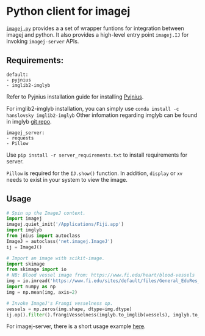 # Python client for imagej

[`imagej.py`](https://github.com/imagej/imagej.py.git) provides a a set of wrapper funtions for integration between imagej and python. It also provides a high-level entry point `imagej.IJ` for invoking `imagej-server` APIs.

## Requirements:

    default:
    - pyjnius
    - imglib2-imglyb

Refer to Pyjnius installation guide for installing [Pyjnius](http://pyjnius.readthedocs.io/en/latest/installation.html).

For imglib2-imglyb installation, you can simply use `conda install -c hanslovsky imglib2-imglyb` Other infomation regarding imglyb can be found in imglyb [git repo](https://github.com/hanslovsky/imglib2-imglyb).

    imagej_server:
    - requests
    - Pillow

Use `pip install -r server_requirements.txt` to install requirements for server.

`Pillow` is required for the `IJ.show()` function. In addition, `display` or `xv` needs to exist in your system to view the image.

## Usage

```python
# Spin up the ImageJ context.
import imagej
imagej.quiet_init('/Applications/Fiji.app')
import imglyb
from jnius import autoclass
ImageJ = autoclass('net.imagej.ImageJ')
ij = ImageJ()

# Import an image with scikit-image.
import skimage
from skimage import io
# NB: Blood vessel image from: https://www.fi.edu/heart/blood-vessels
img = io.imread('https://www.fi.edu/sites/default/files/General_EduRes_Heart_BloodVessels_0.jpg')
import numpy as np
img = np.mean(img, axis=2)

# Invoke ImageJ's Frangi vesselness op.
vessels = np.zeros(img.shape, dtype=img.dtype)
ij.op().filter().frangiVesselness(imglyb.to_imglib(vessels), imglyb.to_imglib(img), [1, 1], 20)
```

For imagej-server, there is a short usage example [here](https://github.com/kkangle/imagej.py/tree/pyjinus/imagej/server).
